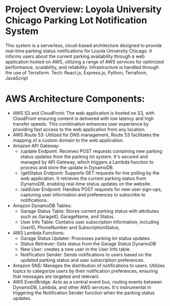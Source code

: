 # Project Overview: Loyola University Chicago Parking Lot Notification System

This system is a serverless, cloud-based architecture designed to provide real-time parking status notifications for Loyola University Chicago. It informs users about the current parking availability through a web application hosted on AWS, utilizing a range of AWS services for optimized performance, scalability, and reliability. Infrastructure is handled through the use of Terraform.
Tech: React.js, Express.js, Python, Terraform, JavaScript

# AWS Architecture Components:

- AWS S3 and CloudFront: The web application is hosted on S3, with CloudFront ensuring content is delivered with low latency and high transfer speeds. This combination enhances user experience by providing fast access to the web application from any location.
- AWS Route 53: Utilized for DNS management, Route 53 facilitates the mapping of a custom domain to the web application.
- Amazon API Gateway:
  - /update Endpoint: Receives POST requests containing new parking status updates from the parking lot system. It's secured and managed by API Gateway, which triggers a Lambda function to process and store the update in DynamoDB.
  - /getStatus Endpoint: Supports GET requests for live polling by the web application. It retrieves the current parking status from DynamoDB, enabling real-time status updates on the website.
  - /addUser Endpoint: Handles POST requests for new user sign-ups, capturing user information and preferences to subscribe to notifications.
- Amazon DynamoDB Tables:
  - Garage Status Table: Stores current parking status with attributes such as GarageID, GarageName, and Status.
  - User Info Table: Contains user subscription information, including UserID, PhoneNumber and SubscriptionStatus,
- AWS Lambda Functions:
  - Garage Status Updater: Processes parking lot status updates.
  - Status Retriever: Gets status from the Garage Status DynamoDB
  - New User: creates a new user in the User Info table.
  - Notification Sender: Sends notifications to users based on the updated parking status and user subscription preferences.
- Amazon SNS: Manages the distribution of notifications to users. Utilizes topics to categorize users by their notification preferences, ensuring that messages are targeted and relevant.
- AWS EventBridge: Acts as a central event bus, routing events between DynamoDB, Lambda, and other AWS services. It's instrumental in triggering the Notification Sender function when the parking status updates.
